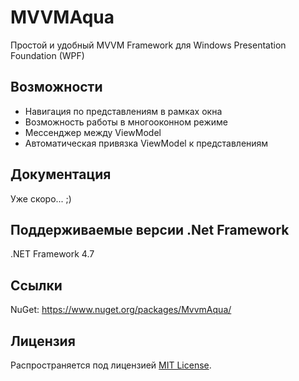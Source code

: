 # MVVMAqua
Простой и удобный MVVM Framework для Windows Presentation Foundation (WPF)


## Возможности

* Навигация по представлениям в рамках окна
* Возможность работы в многооконном режиме
* Мессенджер между ViewModel
* Автоматическая привязка ViewModel к представлениям


## Документация

Уже скоро... ;)


## Поддерживаемые версии .Net Framework

.NET Framework 4.7


## Ссылки

NuGet: https://www.nuget.org/packages/MvvmAqua/


## Лицензия

Распространяется под лицензией [MIT License](https://github.com/IgoR-NiK/MVVMAqua/blob/master/LICENSE).
